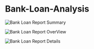 # Bank-Loan-Analysis


![Bank Loan Report Summary](https://github.com/shruputta/Bank-Loan-Analysis/assets/21563334/dbc7076e-f5c3-4496-a786-f6957a971bab)


![Bank Loan Report OverView](https://github.com/shruputta/Bank-Loan-Analysis/assets/21563334/2c423c78-6bb7-4b2b-94d2-e1f752f51756)



![Bank Loan Report Details](https://github.com/shruputta/Bank-Loan-Analysis/assets/21563334/3556f874-2f1f-4ebe-bb1f-fd4256daefd1)





